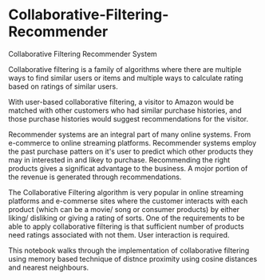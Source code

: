 # Collaborative-Filtering-Recommender
Collaborative Filtering Recommender System

Collaborative filtering is a family of algorithms where there are multiple ways to find similar users or items and multiple ways to calculate rating based on ratings of similar users.

With user-based collaborative filtering, a visitor to Amazon would be matched with other customers who had similar purchase histories, and those purchase histories would suggest recommendations for the visitor.

Recommender systems are an integral part of many online systems. From e-commerce to online streaming platforms. Recommender systems employ the past purchase patters on it's user to predict which other products they may in interested in and likey to purchase. Recommending the right products gives a significat advantage to the business. A mojor portion of the revenue is generated through recommendations.

The Collaborative Filtering algorithm is very popular in online streaming platforms and e-commerse sites where the customer interacts with each product (which can be a movie/ song or consumer products) by either liking/ disliking or giving a rating of sorts. One of the requirements to be able to apply collaborative filtering is that sufficient number of products need ratings associated with not them. User interaction is required.

This notebook walks through the implementation of collaborative filtering using memory based technique of distnce proximity using cosine distances and nearest neighbours.
